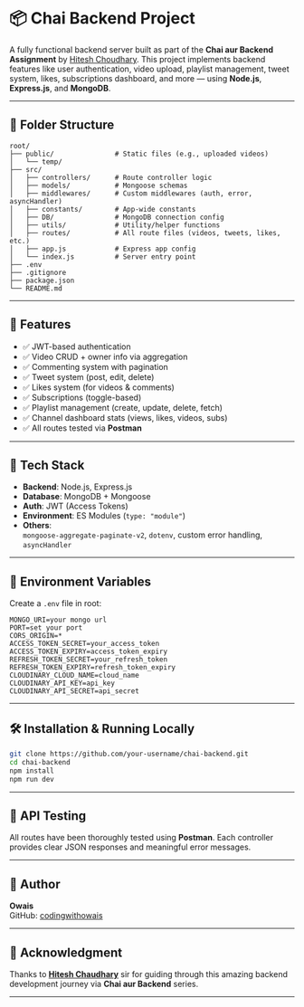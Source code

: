 # 📦 Chai Backend Project

A fully functional backend server built as part of the **Chai aur Backend Assignment** by [Hitesh Choudhary](https://github.com/hiteshchoudhary). This project implements backend features like user authentication, video upload, playlist management, tweet system, likes, subscriptions  dashboard, and more — using **Node.js**, **Express.js**, and **MongoDB**.

---

## 📁 Folder Structure

```
root/
├── public/               # Static files (e.g., uploaded videos)
│   └── temp/
├── src/
│   ├── controllers/      # Route controller logic
│   ├── models/           # Mongoose schemas
│   ├── middlewares/      # Custom middlewares (auth, error, asyncHandler)
│   ├── constants/        # App-wide constants
│   ├── DB/               # MongoDB connection config
│   ├── utils/            # Utility/helper functions
│   ├── routes/           # All route files (videos, tweets, likes, etc.)
│   ├── app.js            # Express app config
│   └── index.js          # Server entry point
├── .env
├── .gitignore
├── package.json
└── README.md
```

---

## 🚀 Features

- ✅ JWT-based authentication
- ✅ Video CRUD + owner info via aggregation
- ✅ Commenting system with pagination
- ✅ Tweet system (post, edit, delete)
- ✅ Likes system (for videos & comments)
- ✅ Subscriptions (toggle-based)
- ✅ Playlist management (create, update, delete, fetch)
- ✅ Channel dashboard stats (views, likes, videos, subs)
- ✅ All routes tested via **Postman**

---

## 🧰 Tech Stack

- **Backend**: Node.js, Express.js
- **Database**: MongoDB + Mongoose
- **Auth**: JWT (Access Tokens)
- **Environment**: ES Modules (`type: "module"`)
- **Others**:  
  `mongoose-aggregate-paginate-v2`, `dotenv`, custom error handling, `asyncHandler`

---

## 🔐 Environment Variables

Create a `.env` file in root:

```env
MONGO_URI=your mongo url
PORT=set your port
CORS_ORIGIN=*
ACCESS_TOKEN_SECRET=your_access_token
ACCESS_TOKEN_EXPIRY=access_token_expiry
REFRESH_TOKEN_SECRET=your_refresh_token
REFRESH_TOKEN_EXPIRY=refresh_token_expiry
CLOUDINARY_CLOUD_NAME=cloud_name
CLOUDINARY_API_KEY=api_key
CLOUDINARY_API_SECRET=api_secret
```

---

## 🛠️ Installation & Running Locally

```bash
git clone https://github.com/your-username/chai-backend.git
cd chai-backend
npm install
npm run dev
```

---

## 📮 API Testing

All routes have been thoroughly tested using **Postman**. Each controller provides clear JSON responses and meaningful error messages.

---

## 📌 Author

**Owais**  
GitHub: [codingwithowais](https://github.com/codingwithowais)

---

## 🙏 Acknowledgment

Thanks to **[Hitesh Chaudhary](https://github.com/hiteshchaudhary)** sir for guiding through this amazing backend development journey via **Chai aur Backend** series.

---


